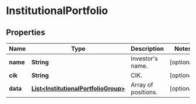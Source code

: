 # InstitutionalPortfolio

## Properties

 Name     | Type                                                                          | Description          | Notes      
----------|-------------------------------------------------------------------------------|----------------------|------------
 **name** | **String**                                                                    | Investor&#39;s name. | [optional] 
 **cik**  | **String**                                                                    | CIK.                 | [optional] 
 **data** | [**List&lt;InstitutionalPortfolioGroup&gt;**](InstitutionalPortfolioGroup.md) | Array of positions.  | [optional] 



